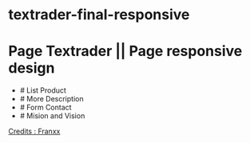 # textrader-final-responsive

<h1>Page Textrader || Page responsive design</h1>
<ul>
  <li># List Product</li>   
  <li># More Description</li>  
  <li># Form Contact</li>  
  <li># Mision and Vision</li> 
</ul>

<a href="https://github.com/franklinjunior23">Credits : Franxx</a>
